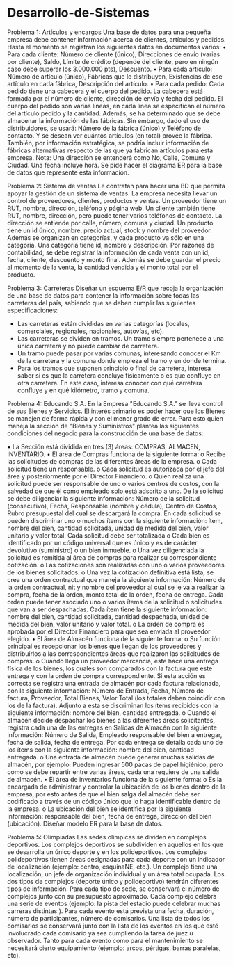 # Desarrollo-de-Sistemas
Problema 1: Artículos y encargos Una base de datos para una pequeña empresa debe
contener información acerca de clientes, artículos y pedidos. Hasta el momento se registran
los siguientes datos en documentos varios:
• Para cada cliente: Número de cliente (único), Direcciones de envío (varias por cliente), Saldo,
Límite de crédito (depende del cliente, pero en ningún caso debe superar los 3.000.000 pts),
Descuento.
• Para cada artículo: Número de artículo (único), Fábricas que lo distribuyen, Existencias de ese
artículo en cada fábrica, Descripción del artículo.
• Para cada pedido: Cada pedido tiene una cabecera y el cuerpo del pedido. La cabecera está
formada por el número de cliente, dirección de envío y fecha del pedido. El cuerpo del pedido
son varias líneas, en cada línea se especifican el número del artículo pedido y la cantidad.
Además, se ha determinado que se debe almacenar la información de las fábricas. Sin
embargo, dado el uso de distribuidores, se usará: Número de la fábrica (único) y Teléfono de
contacto. Y se desean ver cuántos artículos (en total) provee la fábrica. También, por
información estratégica, se podría incluir información de fábricas alternativas respecto de las
que ya fabrican artículos para esta empresa. Nota: Una dirección se entenderá como No, Calle,
Comuna y Ciudad. Una fecha incluye hora.
Se pide hacer el diagrama ER para la base de datos que represente esta información.

Problema 2: Sistema de ventas Le contratan para hacer una BD que permita apoyar la gestión
de un sistema de ventas. La empresa necesita llevar un control de proveedores, clientes,
productos y ventas. Un proveedor tiene un RUT, nombre, dirección, teléfono y página web. Un
cliente también tiene RUT, nombre, dirección, pero puede tener varios teléfonos de contacto.
La dirección se entiende por calle, número, comuna y ciudad.
Un producto tiene un id único, nombre, precio actual, stock y nombre del proveedor. Además
se organizan en categorías, y cada producto va sólo en una categoría. Una categoría tiene id,
nombre y descripción.
Por razones de contabilidad, se debe registrar la información de cada venta con un id, fecha,
cliente, descuento y monto final. Además se debe guardar el precio al momento de la venta, la
cantidad vendida y el monto total por el producto.

Problema 3: Carreteras Diseñar un esquema E/R que recoja la organización de una base de
datos para contener la información sobre todas las carreteras del país, sabiendo que se deben
cumplir las siguientes especificaciones:
- Las carreteras están divididas en varias categorías (locales, comerciales, regionales,
nacionales, autovías, etc).
- Las carreteras se dividen en tramos. Un tramo siempre pertenece a una única carretera y no
puede cambiar de carretera.
- Un tramo puede pasar por varias comunas, interesando conocer el Km de la carretera y la
comuna donde empieza el tramo y en donde termina.
- Para los tramos que suponen principio o final de carretera, interesa saber si es que la
carretera concluye físicamente o es que confluye en otra carretera. En este caso, interesa
conocer con qué carretera confluye y en qué kilómetro, tramo y comuna.

Problema 4: Educando S.A. En la Empresa "Educando S.A." se lleva control de sus Bienes y
Servicios. El interés primario es poder hacer que los Bienes se manejen de forma rápida y con
el menor grado de error. Para esto quien maneja la sección de "Bienes y Suministros" plantea
las siguientes condiciones del negocio para la construcción de una base de datos:

• La Sección está dividida en tres (3) áreas: COMPRAS, ALMACEN, INVENTARIO.
• El área de Compras funciona de la siguiente forma:
o Recibe las solicitudes de compras de las diferentes áreas de la empresa.
o Cada solicitud tiene un responsable. o Cada solicitud es autorizada por el jefe del
área y posteriormente por el Director Financiero.
o Quien realiza una solicitud puede ser responsable de uno o varios centros de costos,
con la salvedad de que él como empleado solo está adscrito a uno. De la solicitud se debe
diligenciar la siguiente información: Número de la solicitud (consecutivo), Fecha, Responsable
(nombre y cédula), Centro de Costos, Rubro presupuestal del cual se descargará la compra. En
cada solicitud se pueden discriminar uno o muchos ítems con la siguiente información: ítem,
nombre del bien, cantidad solicitada, unidad de medida del bien, valor unitario y valor total.
Cada solicitud debe ser totalizada
o Cada bien es identificado por un código universal que es único y es de carácter
devolutivo (suministro) o un bien inmueble.
o Una vez diligenciada la solicitud es remitida al área de compras para realizar su
correspondiente cotización.
o Las cotizaciones son realizadas con uno o varios proveedores de los bienes
solicitados.
o Una vez la cotización definitiva está lista, se crea una orden contractual que maneja
la siguiente información: Número de la orden contractual, nit y nombre del proveedor al cual
se le va a realizar la compra, fecha de la orden, monto total de la orden, fecha de entrega.
Cada orden puede tener asociado uno o varios ítems de la solicitud o solicitudes que van a ser
despachadas. Cada ítem tiene la siguiente información: nombre del bien, cantidad solicitada,
cantidad despachada, unidad de medida del bien, valor unitario y valor total.
o La orden de compra es aprobada por el Director Financiero para que sea enviada al
proveedor elegido.
• El área de Almacén funciona de la siguiente forma:
o Su función principal es recepcionar los bienes que llegan de los proveedores y
distribuirlos a las correspondientes áreas que realizaron las solicitudes de compras.
o Cuando llega un proveedor mercancía, este hace una entrega física de los bienes, los
cuales son comparados con la factura que este entrega y con la orden de compra
correspondiente. Si esta acción es correcta se registra una entrada de almacén por cada
factura relacionada, con la siguiente información: Número de Entrada, Fecha, Número de
factura, Proveedor, Total Bienes, Valor Total (los totales deben coincidir con los de la factura).
Adjunto a esta se discriminan los ítems recibidos con la siguiente información: nombre del
bien, cantidad entregada.
o Cuando el almacén decide despachar los bienes a las diferentes áreas solicitantes,
registra cada una de las entregas en Salidas de Almacén con la siguiente información: Número
de Salida, Empleado responsable del bien a entregar, fecha de salida, fecha de entrega. Por
cada entrega se detalla cada uno de los ítems con la siguiente información: nombre del bien,
cantidad entregada.
o Una entrada de almacén puede generar muchas salidas de almacén, por ejemplo:
Pueden ingresar 500 pacas de papel higiénico, pero como se debe repartir entre varias áreas,
cada una requiere de una salida de almacén.
• El área de inventarios funciona de la siguiente forma:
o Es la encargada de administrar y controlar la ubicación de los bienes dentro de la
empresa, por esto antes de que el bien salga del almacén debe ser codificado a través de un
código único que lo haga identificable dentro de la empresa.
o La ubicación del bien se identifica por la siguiente información: responsable del bien,
fecha de entrega, dirección del bien (ubicación).
Diseñar modelo ER para la base de datos.

Problema 5: Olimpíadas Las sedes olímpicas se dividen en complejos deportivos. Los complejos
deportivos se subdividen en aquellos en los que se desarrolla un único deporte y en los
polideportivos. Los complejos polideportivos tienen áreas designadas para cada deporte con
un indicador de localización (ejemplo: centro, esquinaNE, etc.). Un complejo tiene una
localización, un jefe de organización individual y un área total ocupada. Los dos tipos de
complejos (deporte único y polideportivo) tendrán diferentes tipos de información. Para cada
tipo de sede, se conservará el número de complejos junto con su presupuesto aproximado.
Cada complejo celebra una serie de eventos (ejemplo: la pista del estadio puede celebrar
muchas carreras distintas.). Para cada evento está prevista una fecha, duración, número de
participantes, número de comisarios. Una lista de todos los comisarios se conservará junto con
la lista de los eventos en los que esté involucrado cada comisario ya sea cumpliendo la tarea
de juez u observador. Tanto para cada evento como para el mantenimiento se necesitará
cierto equipamiento (ejemplo: arcos, pértigas, barras paralelas, etc).